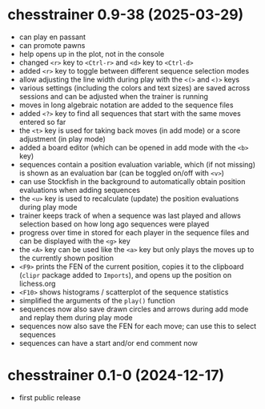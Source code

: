 # chesstrainer 0.9-38 (2025-03-29)

- can play en passant
- can promote pawns
- help opens up in the plot, not in the console
- changed `<r>` key to `<Ctrl-r>` and `<d>` key to `<Ctrl-d>`
- added `<r>` key to toggle between different sequence selection modes
- allow adjusting the line width during play with the `<(>` and `<)>` keys
- various settings (including the colors and text sizes) are saved across sessions and can be adjusted when the trainer is running
- moves in long algebraic notation are added to the sequence files
- added `<?>` key to find all sequences that start with the same moves entered so far
- the `<t>` key is used for taking back moves (in add mode) or a score adjustment (in play mode)
- added a board editor (which can be opened in add mode with the `<b>` key)
- sequences contain a position evaluation variable, which (if not missing) is shown as an evaluation bar (can be toggled on/off with `<v>`)
- can use Stockfish in the background to automatically obtain position evaluations when adding sequences
- the `<u>` key is used to recalculate (update) the position evaluations during play mode
- trainer keeps track of when a sequence was last played and allows selection based on how long ago sequences were played
- progress over time in stored for each player in the sequence files and can be displayed with the `<g>` key
- the `<A>` key can be used like the `<a>` key but only plays the moves up to the currently shown position
- `<F9>` prints the FEN of the current position, copies it to the clipboard (`clipr` package added to `Imports`), and opens up the position on lichess.org
- `<F10>` shows histograms / scatterplot of the sequence statistics
- simplified the arguments of the `play()` function
- sequences now also save drawn circles and arrows during add mode and replay them during play mode
- sequences now also save the FEN for each move; can use this to select sequences
- sequences can have a start and/or end comment now

# chesstrainer 0.1-0 (2024-12-17)

- first public release
